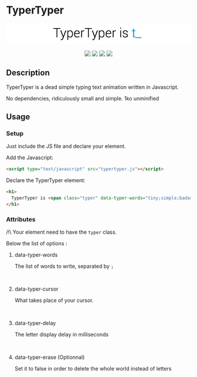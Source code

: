 # TyperTyper

<p align="center">

<img src="TyperTyper.gif">

</p>



<p align="center">
<img src="http://forthebadge.com/images/badges/built-with-love.svg">
<img src="http://forthebadge.com/images/badges/uses-js.svg">
<img src="http://forthebadge.com/images/badges/uses-badges.svg">
<img src="http://forthebadge.com/images/badges/powered-by-electricity.svg">
</p>



## Description



TyperTyper is a dead simple typing text animation written in Javascript.



No dependencies, ridiculously small and simple. 1ko unminified



## Usage



### Setup



Just include the JS file and declare your element.



Add the Javascript:

```html
<script type="text/javascript" src="typertyper.js"></script>
```


Declare the TyperTyper element:

```html
<h1>
  TyperTyper is <span class="typer" data-typer-words="tiny;simple;badass;for the cool kids" data-typer-cursor="_" data-typer-erase="true" data-typer-delay="200"></span>
</h1>
```


### Attributes



/!\ Your element need to have the `typer` class. 



Below the list of options : 



1. data-typer-words 

   The list of words to write, separated by `;`

   ​
2. data-typer-cursor

   What takes place of your cursor.  

   ​
3. data-typer-delay

   The letter display delay in milliseconds 

   ​
4. data-typer-erase (Optionnal)

   Set it to false in order to delete the whole world instead of letters

   ​
